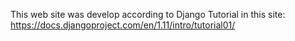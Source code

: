This web site was develop according to Django Tutorial in this site: https://docs.djangoproject.com/en/1.11/intro/tutorial01/
